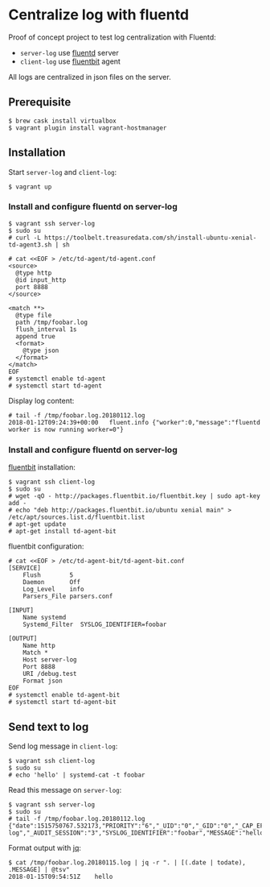 # Centralize log with fluentd

Proof of concept project to test log centralization with Fluentd:

* `server-log` use [fluentd](https://docs.fluentd.org/v1.0/articles/quickstart) server
* `client-log` use [fluentbit](http://fluentbit.io/documentation/current/) agent

All logs are centralized in json files on the server.

## Prerequisite

```
$ brew cask install virtualbox
$ vagrant plugin install vagrant-hostmanager
```

## Installation

Start `server-log` and `client-log`:

```
$ vagrant up
```

### Install and configure fluentd on server-log

```
$ vagrant ssh server-log
$ sudo su
# curl -L https://toolbelt.treasuredata.com/sh/install-ubuntu-xenial-td-agent3.sh | sh
```

```
# cat <<EOF > /etc/td-agent/td-agent.conf
<source>
  @type http
  @id input_http
  port 8888
</source>

<match **>
  @type file
  path /tmp/foobar.log
  flush_interval 1s
  append true
  <format>
    @type json
  </format>
</match>
EOF
# systemctl enable td-agent
# systemctl start td-agent
```

Display log content:

```
# tail -f /tmp/foobar.log.20180112.log
2018-01-12T09:24:39+00:00	fluent.info	{"worker":0,"message":"fluentd worker is now running worker=0"}
```

### Install and configure fluentd on server-log

[fluentbit](http://fluentbit.io/documentation/current/) installation:

```
$ vagrant ssh client-log
$ sudo su
# wget -qO - http://packages.fluentbit.io/fluentbit.key | sudo apt-key add -
# echo "deb http://packages.fluentbit.io/ubuntu xenial main" > /etc/apt/sources.list.d/fluentbit.list
# apt-get update
# apt-get install td-agent-bit
```

fluentbit configuration:

```
# cat <<EOF > /etc/td-agent-bit/td-agent-bit.conf
[SERVICE]
    Flush        5
    Daemon       Off
    Log_Level    info
    Parsers_File parsers.conf

[INPUT]
    Name systemd
    Systemd_Filter  SYSLOG_IDENTIFIER=foobar

[OUTPUT]
    Name http
    Match *
    Host server-log
    Port 8888
    URI /debug.test
    Format json
EOF
# systemctl enable td-agent-bit
# systemctl start td-agent-bit
```

## Send text to log

Send log message in `client-log`:

```
$ vagrant ssh client-log
$ sudo su
# echo 'hello' | systemd-cat -t foobar
```

Read this message on `server-log`:

```
$ vagrant ssh server-log
$ sudo su
# tail -f /tmp/foobar.log.20180112.log
{"date":1515750767.532173,"PRIORITY":"6","_UID":"0","_GID":"0","_CAP_EFFECTIVE":"3fffffffff","_SYSTEMD_SLICE":"-.slice","_BOOT_ID":"f4a3b91f81aa40faa2d2fdade88f4ea7","_MACHINE_ID":"73eeabe4d35f4c54af1cd88ffe22e352","_AUDIT_LOGINUID":"1000","_TRANSPORT":"stdout","_SYSTEMD_CGROUP":"/","_HOSTNAME":"client-log","_AUDIT_SESSION":"3","SYSLOG_IDENTIFIER":"foobar","MESSAGE":"hello","_PID":"2582","_COMM":"cat"}
```

Format output with [jq](https://stedolan.github.io/jq/):

```
$ cat /tmp/foobar.log.20180115.log | jq -r ". | [(.date | todate), .MESSAGE] | @tsv"
2018-01-15T09:54:51Z	hello
```

